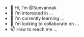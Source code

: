 - 👋 Hi, I’m @Sunvannak
- 👀 I’m interested in ...
- 🌱 I’m currently learning ...
- 💞️ I’m looking to collaborate on ...
- 📫 How to reach me ...

<!---
Sunvannak/Sunvannak is a ✨ special ✨ repository because its `README.md` (this file) appears on your GitHub profile.
You can click the Preview link to take a look at your changes.
--->
